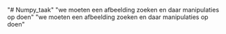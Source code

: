 "# Numpy_taak" 
"we moeten een afbeelding zoeken en daar manipulaties op doen" 
"we moeten een afbeelding zoeken en daar manipulaties op doen" 
